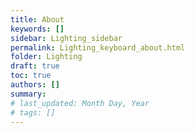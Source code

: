 ```yaml
---
title: About
keywords: []
sidebar: Lighting_sidebar
permalink: Lighting_keyboard_about.html
folder: Lighting
draft: true
toc: true
authors: []
summary: 
# last_updated: Month Day, Year
# tags: []
---
```

